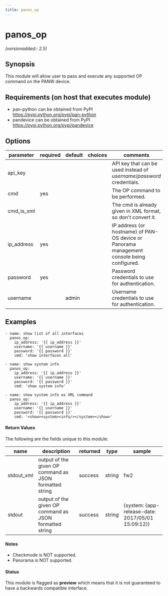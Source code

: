 ```yaml
---
title: panos_op
---
```

# panos_op

_(versionadded:: 2.5)_


## Synopsis

This module will allow user to pass and execute any supported OP command on the PANW device.


## Requirements (on host that executes module)

- pan-python can be obtained from PyPI https://pypi.python.org/pypi/pan-python
- pandevice can be obtained from PyPI https://pypi.python.org/pypi/pandevice

## Options

| parameter | required | default | choices | comments |
| --- | --- | --- | --- | --- |
| api_key |  |  |  | API key that can be used instead of *username*/*password* credentials. |
| cmd | yes |  |  | The OP command to be performed. |
| cmd_is_xml |  |  |  | The cmd is already given in XML format, so don't convert it. |
| ip_address | yes |  |  | IP address (or hostname) of PAN-OS device or Panorama management console being configured. |
| password | yes |  |  | Password credentials to use for authentication. |
| username |  | admin |  | Username credentials to use for authentication. |

## Examples

    - name: show list of all interfaces
      panos_op:
        ip_address: '{{ ip_address }}'
        username: '{{ username }}'
        password: '{{ password }}'
        cmd: 'show interfaces all'
    
    - name: show system info
      panos_op:
        ip_address: '{{ ip_address }}'
        username: '{{ username }}'
        password: '{{ password }}'
        cmd: 'show system info'
    
    - name: show system info as XML command
      panos_op:
        ip_address: '{{ ip_address }}'
        username: '{{ username }}'
        password: '{{ password }}'
        cmd: '<show><system><info/></system></show>'
#### Return Values

The following are the fields unique to this module:

| name | description | returned | type | sample |
| --- | --- | --- | --- | --- |
| stdout_xml | output of the given OP command as JSON formatted string | success | string | <response status=success><result><system><hostname>fw2</hostname> |
| stdout | output of the given OP command as JSON formatted string | success | string | {system: {app-release-date: 2017/05/01  15:09:12}} |

#### Notes

- Checkmode is NOT supported.
- Panorama is NOT supported.



#### Status

This module is flagged as **preview** which means that it is not guaranteed to have a backwards compatible interface.

